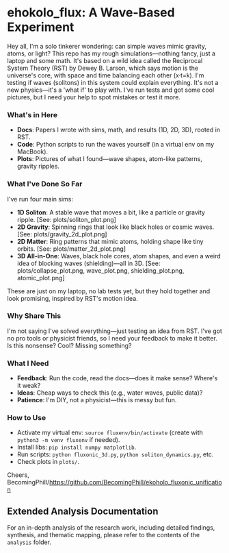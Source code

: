 # ehokolo_flux: A Wave-Based Experiment

Hey all, I'm a solo tinkerer wondering: can simple waves mimic gravity, atoms, or light? This repo has my rough simulations—nothing fancy, just a laptop and some math. It's based on a wild idea called the Reciprocal System Theory (RST) by Dewey B. Larson, which says motion is the universe's core, with space and time balancing each other (x·t=k). I'm testing if waves (solitons) in this system could explain everything. It's not a new physics—it's a 'what if' to play with. I've run tests and got some cool pictures, but I need your help to spot mistakes or test it more.

### What's in Here
- **Docs**: Papers I wrote with sims, math, and results (1D, 2D, 3D), rooted in RST.
- **Code**: Python scripts to run the waves yourself (in a virtual env on my MacBook).
- **Plots**: Pictures of what I found—wave shapes, atom-like patterns, gravity ripples.

### What I've Done So Far
I've run four main sims:
- **1D Soliton**: A stable wave that moves a bit, like a particle or gravity ripple. [See: plots/soliton_plot.png]
- **2D Gravity**: Spinning rings that look like black holes or cosmic waves. [See: plots/gravity_2d_plot.png]
- **2D Matter**: Ring patterns that mimic atoms, holding shape like tiny orbits. [See: plots/matter_2d_plot.png]
- **3D All-in-One**: Waves, black hole cores, atom shapes, and even a weird idea of blocking waves (shielding)—all in 3D. [See: plots/collapse_plot.png, wave_plot.png, shielding_plot.png, atomic_plot.png]

These are just on my laptop, no lab tests yet, but they hold together and look promising, inspired by RST's motion idea.

### Why Share This
I'm not saying I've solved everything—just testing an idea from RST. I've got no pro tools or physicist friends, so I need your feedback to make it better. Is this nonsense? Cool? Missing something?

### What I Need
- **Feedback**: Run the code, read the docs—does it make sense? Where's it weak?
- **Ideas**: Cheap ways to check this (e.g., water waves, public data)?
- **Patience**: I'm DIY, not a physicist—this is messy but fun.

### How to Use
- Activate my virtual env: `source fluxenv/bin/activate` (create with `python3 -m venv fluxenv` if needed).
- Install libs: `pip install numpy matplotlib`.
- Run scripts: `python fluxonic_3d.py`, `python soliton_dynamics.py`, etc.
- Check plots in `plots/`.

Cheers,
BecomingPhill/https://github.com/BecomingPhill/ekoholo_fluxonic_unification

## Extended Analysis Documentation

For an in-depth analysis of the research work, including detailed findings, synthesis, and thematic mapping, please refer to the contents of the `analysis` folder.

